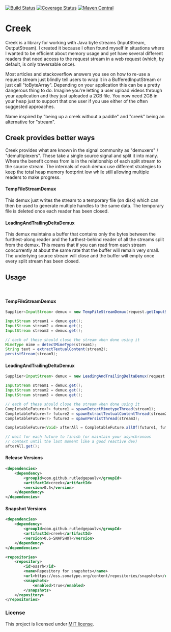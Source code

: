 [![Build Status](https://travis-ci.org/RutledgePaulV/creek.svg?branch=develop)](https://travis-ci.org/RutledgePaulV/creek)
[![Coverage Status](https://coveralls.io/repos/github/RutledgePaulV/creek/badge.svg?branch=develop)](https://coveralls.io/github/RutledgePaulV/creek?branch=develop)
[![Maven Central](https://maven-badges.herokuapp.com/maven-central/com.github.rutledgepaulv/creek/badge.svg)](https://maven-badges.herokuapp.com/maven-central/com.github.rutledgepaulv/creek)

# Creek

Creek is a library for working with Java byte streams (InputStream, OutputStream). I created
it because I often found myself in situations where I wanted to be efficient about memory
usage and yet have several different readers that need access to the request stream in a web
request (which, by default, is only traversable once). 

Most articles and stackoverflow answers you see on how to re-use a request stream just blindly
tell users to wrap it in a BufferedInputStream or just call "toByteArray". Depending on your
application this can be a pretty dangerous thing to do. Imagine you're letting a user upload
videos through your application and they just uploaded a 2GB file. You now need 2GB in your
heap just to support that one user if you use either of the often suggested approaches.

Name inspired by "being up a creek without a paddle" and "creek" being an alternative for "stream".


## Creek provides better ways
Creek provides what are known in the signal community as "demuxers" / "demultiplexers". These
take a single source signal and split it into many. Where the benefit comes from is in the relationship
of each split stream to the source stream. The internals of each demux use different strategies
to keep the total heap memory footprint low while still allowing multiple readers to make progress.


#### TempFileStreamDemux
This demux just writes the stream to a temporary file (on disk) which can then be used
to generate multiple handles to the same data. The temporary file is deleted once each
reader has been closed. 

#### LeadingAndTrailingDeltaDemux
This demux maintains a buffer that contains only the bytes between the furthest-along
reader and the furthest-behind reader of all the streams split from the demux. This means
that if you can read from each stream concurrently at about the same rate that the buffer
will remain very small. The underlying source stream will close and the buffer will empty
once every split stream has been closed.


## Usage
<br/>

#### TempFileStreamDemux
```java
Supplier<InputStream> demux = new TempFileStreamDemux(request.getInputStream());

InputStream stream1 = demux.get();
InputStream stream2 = demux.get();
InputStream stream3 = demux.get();

// each of these should close the stream when done using it
MimeType mime = detectMimeType(stream1);
String text = extractTextualContent(stream2);
persistStream(stream3);
```



#### LeadingAndTrailingDeltaDemux
```java
Supplier<InputStream> demux = new LeadingAndTrailingDeltaDemux(request.getInputStream());

InputStream stream1 = demux.get();
InputStream stream2 = demux.get();
InputStream stream3 = demux.get();

// each of these should close the stream when done using it
CompletableFuture<?> future1 = spawnDetectMimetypeThread(stream1);
CompletableFuture<?> future2 = spawnExtractTextualContentThread(stream2);
CompletableFuture<?> future3 = spawnPersistThread(stream3);

CompletableFuture<Void> afterAll = CompletableFuture.allOf(future1, future2, future3);

// wait for each future to finish (or maintain your asynchronous
// context until the last moment like a good reactive dev)
afterAll.get();
```


#### Release Versions
```xml
<dependencies>
    <dependency>
        <groupId>com.github.rutledgepaulv</groupId>
        <artifactId>creek</artifactId>
        <version>0.5</version>
    </dependency>
</dependencies>
```

#### Snapshot Versions
```xml
<dependencies>
    <dependency>
        <groupId>com.github.rutledgepaulv</groupId>
        <artifactId>creek</artifactId>
        <version>0.6-SNAPSHOT</version>
    </dependency>
</dependencies>

<repositories>
    <repository>
        <id>ossrh</id>
        <name>Repository for snapshots</name>
        <url>https://oss.sonatype.org/content/repositories/snapshots</url>
        <snapshots>
            <enabled>true</enabled>
        </snapshots>
    </repository>
</repositories>
```

### License

This project is licensed under [MIT license](http://opensource.org/licenses/MIT).
